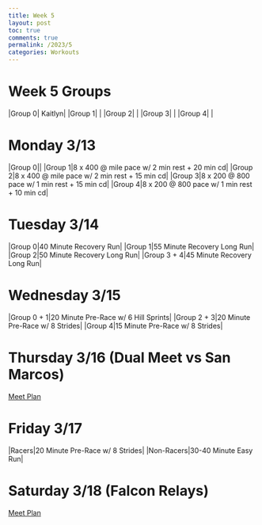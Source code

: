 ```yaml
---
title: Week 5
layout: post
toc: true 
comments: true
permalink: /2023/5
categories: Workouts
---
```



# Week 5 Groups

|Group 0| Kaitlyn|
|Group 1| |
|Group 2| |
|Group 3| |
|Group 4| |

# Monday 3/13 

|Group 0||
|Group 1|8 x 400 @ mile pace w/ 2 min rest + 20 min cd|
|Group 2|8 x 400 @ mile pace w/ 2 min rest + 15 min cd|
|Group 3|8 x 200 @ 800 pace w/ 1 min rest + 15 min cd|
|Group 4|8 x 200 @ 800 pace w/ 1 min rest + 10 min cd|

# Tuesday 3/14

|Group 0|40 Minute Recovery Run|
|Group 1|55 Minute Recovery Long Run|
|Group 2|50 Minute Recovery Long Run|
|Group 3 + 4|45 Minute Recovery Long Run|

# Wednesday 3/15

|Group 0 + 1|20 Minute Pre-Race w/ 6 Hill Sprints|
|Group 2 + 3|20 Minute Pre-Race w/ 8 Strides|
|Group 4|15 Minute Pre-Race w/ 8 Strides|

# Thursday 3/16 (Dual Meet vs San Marcos)

[Meet Plan]({{site.baseurl}}/2023/SM)

# Friday 3/17

|Racers|20 Minute Pre-Race w/ 8 Strides|
|Non-Racers|30-40 Minute Easy Run|

# Saturday 3/18 (Falcon Relays)

[Meet Plan]({{site.baseurl}}/2023/FR)